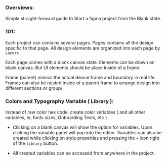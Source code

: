 ### Overviews:
Simple straight-forward guide to Start a figma project from the Blank state.

### 101:
Each project can contains several pages. Pages contains all the design specific to that page. All design elements are organized into each page by `Layers`

Each page comes with a blank canvas state. Elements can be drawn on blank canvas. But UI elements should be place inside of a frame.

Frame (parent) mimics the actual device frame and boundary in real life. Frames can also be nested inside of a parent frame to arrange design into different sections or group/

### Colors and Typography Variable ( Library ):
Instead of raw color hex code, create color variables ( and all other variables, ie, fonts sizes, Onboarding Texts, etc )

- Clicking on a blank canvas will show the option for variables. Upon clicking the variable panel will pop into the editor. Variables can also be created while clicking on style properties and pressing the `+` icon right of the `library` button.

* All created variables can be accessed from anywhere in the project. 
